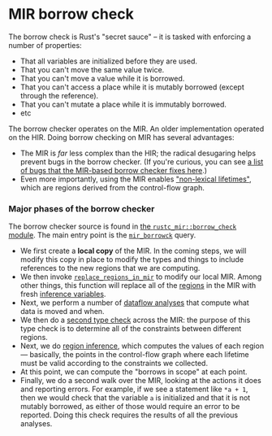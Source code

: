 # MIR borrow check

The borrow check is Rust's "secret sauce" – it is tasked with
enforcing a number of properties:

- That all variables are initialized before they are used.
- That you can't move the same value twice.
- That you can't move a value while it is borrowed.
- That you can't access a place while it is mutably borrowed (except through
  the reference).
- That you can't mutate a place while it is immutably borrowed.
- etc

The borrow checker operates on the MIR. An older implementation operated on the
HIR. Doing borrow checking on MIR has several advantages:

- The MIR is *far* less complex than the HIR; the radical desugaring
  helps prevent bugs in the borrow checker. (If you're curious, you
  can see
  [a list of bugs that the MIR-based borrow checker fixes here][47366].)
- Even more importantly, using the MIR enables ["non-lexical lifetimes"][nll],
  which are regions derived from the control-flow graph.

[47366]: https://github.com/rust-lang/rust/issues/47366
[nll]: https://rust-lang.github.io/rfcs/2094-nll.html

### Major phases of the borrow checker

The borrow checker source is found in
[the `rustc_mir::borrow_check` module][b_c]. The main entry point is
the [`mir_borrowck`] query.

[b_c]: https://doc.rust-lang.org/nightly/nightly-rustc/rustc_mir/borrow_check/index.html
[`mir_borrowck`]: https://doc.rust-lang.org/nightly/nightly-rustc/rustc_mir/borrow_check/fn.mir_borrowck.html

- We first create a **local copy** of the MIR. In the coming steps,
  we will modify this copy in place to modify the types and things to
  include references to the new regions that we are computing.
- We then invoke [`replace_regions_in_mir`] to modify our local MIR.
  Among other things, this function will replace all of the [regions](./appendix/glossary.md#region) in
  the MIR with fresh [inference variables](./appendix/glossary.md#inf-var).
- Next, we perform a number of
  [dataflow analyses](./appendix/background.md#dataflow) that
  compute what data is moved and when.
- We then do a [second type check](borrow_check/type_check.md) across the MIR:
  the purpose of this type check is to determine all of the constraints between
  different regions.
- Next, we do [region inference](borrow_check/region_inference.md), which computes
  the values of each region — basically, the points in the control-flow graph where
  each lifetime must be valid according to the constraints we collected.
- At this point, we can compute the "borrows in scope" at each point.
- Finally, we do a second walk over the MIR, looking at the actions it
  does and reporting errors. For example, if we see a statement like
  `*a + 1`, then we would check that the variable `a` is initialized
  and that it is not mutably borrowed, as either of those would
  require an error to be reported. Doing this check requires the results of all
  the previous analyses.

[`replace_regions_in_mir`]: https://doc.rust-lang.org/nightly/nightly-rustc/rustc_mir/borrow_check/nll/fn.replace_regions_in_mir.html
